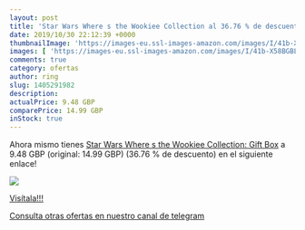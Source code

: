 ```yaml
---
layout: post
title: 'Star Wars Where s the Wookiee Collection al 36.76 % de descuento'
date: 2019/10/30 22:12:39 +0000
thumbnailImage: 'https://images-eu.ssl-images-amazon.com/images/I/41b-X58BGBL._SL200_.jpg'
images: [ 'https://images-eu.ssl-images-amazon.com/images/I/41b-X58BGBL._SL200_.jpg' ]
comments: true
category: ofertas
author: ring
slug: 1405291982
description:
actualPrice: 9.48 GBP
comparePrice: 14.99 GBP
inStock: true
---
```


Ahora mismo tienes [Star Wars Where s the Wookiee Collection: Gift Box](https://www.amazon.com/dp/1405291982/?tag=redken08-20) a 9.48 GBP (original: 14.99 GBP) (36.76 %  de descuento) en el siguiente enlace!

[![](https://images-eu.ssl-images-amazon.com/images/I/41b-X58BGBL._SL200_.jpg)](https://www.amazon.com/dp/1405291982/?tag=redken08-20)

[Visítala!!!](https://www.amazon.com/dp/1405291982/?tag=redken08-20)

[Consulta otras ofertas en nuestro canal de telegram](https://t.me/s/ofertas25)
